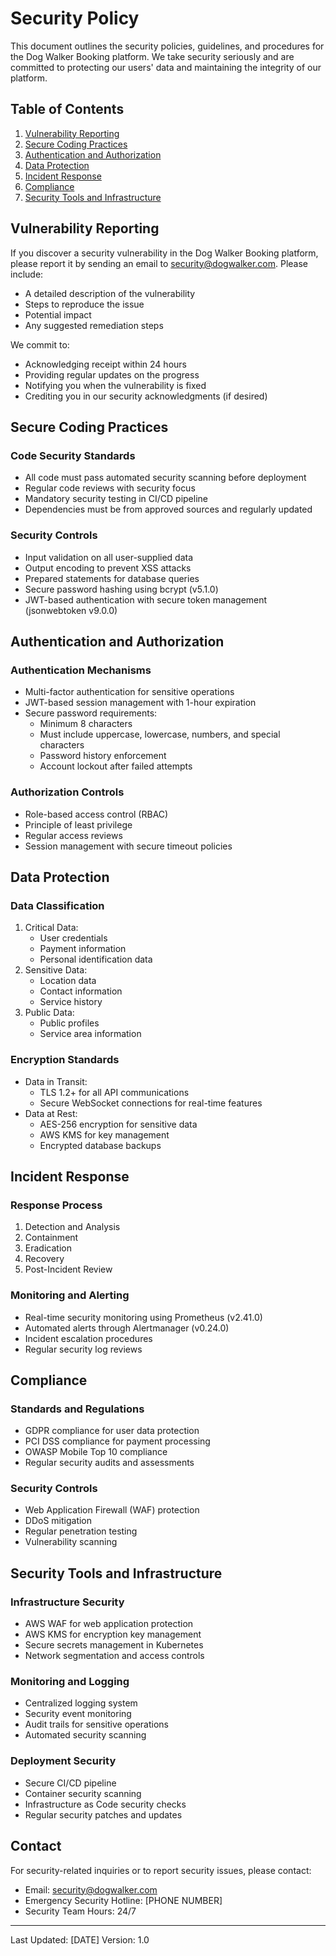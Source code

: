 # Security Policy

This document outlines the security policies, guidelines, and procedures for the Dog Walker Booking platform. We take security seriously and are committed to protecting our users' data and maintaining the integrity of our platform.

## Table of Contents
1. [Vulnerability Reporting](#vulnerability-reporting)
2. [Secure Coding Practices](#secure-coding-practices)
3. [Authentication and Authorization](#authentication-and-authorization)
4. [Data Protection](#data-protection)
5. [Incident Response](#incident-response)
6. [Compliance](#compliance)
7. [Security Tools and Infrastructure](#security-tools-and-infrastructure)

## Vulnerability Reporting

If you discover a security vulnerability in the Dog Walker Booking platform, please report it by sending an email to security@dogwalker.com. Please include:

- A detailed description of the vulnerability
- Steps to reproduce the issue
- Potential impact
- Any suggested remediation steps

We commit to:
- Acknowledging receipt within 24 hours
- Providing regular updates on the progress
- Notifying you when the vulnerability is fixed
- Crediting you in our security acknowledgments (if desired)

## Secure Coding Practices

### Code Security Standards
- All code must pass automated security scanning before deployment
- Regular code reviews with security focus
- Mandatory security testing in CI/CD pipeline
- Dependencies must be from approved sources and regularly updated

### Security Controls
- Input validation on all user-supplied data
- Output encoding to prevent XSS attacks
- Prepared statements for database queries
- Secure password hashing using bcrypt (v5.1.0)
- JWT-based authentication with secure token management (jsonwebtoken v9.0.0)

## Authentication and Authorization

### Authentication Mechanisms
- Multi-factor authentication for sensitive operations
- JWT-based session management with 1-hour expiration
- Secure password requirements:
  - Minimum 8 characters
  - Must include uppercase, lowercase, numbers, and special characters
  - Password history enforcement
  - Account lockout after failed attempts

### Authorization Controls
- Role-based access control (RBAC)
- Principle of least privilege
- Regular access reviews
- Session management with secure timeout policies

## Data Protection

### Data Classification
1. Critical Data:
   - User credentials
   - Payment information
   - Personal identification data
2. Sensitive Data:
   - Location data
   - Contact information
   - Service history
3. Public Data:
   - Public profiles
   - Service area information

### Encryption Standards
- Data in Transit:
  - TLS 1.2+ for all API communications
  - Secure WebSocket connections for real-time features
- Data at Rest:
  - AES-256 encryption for sensitive data
  - AWS KMS for key management
  - Encrypted database backups

## Incident Response

### Response Process
1. Detection and Analysis
2. Containment
3. Eradication
4. Recovery
5. Post-Incident Review

### Monitoring and Alerting
- Real-time security monitoring using Prometheus (v2.41.0)
- Automated alerts through Alertmanager (v0.24.0)
- Incident escalation procedures
- Regular security log reviews

## Compliance

### Standards and Regulations
- GDPR compliance for user data protection
- PCI DSS compliance for payment processing
- OWASP Mobile Top 10 compliance
- Regular security audits and assessments

### Security Controls
- Web Application Firewall (WAF) protection
- DDoS mitigation
- Regular penetration testing
- Vulnerability scanning

## Security Tools and Infrastructure

### Infrastructure Security
- AWS WAF for web application protection
- AWS KMS for encryption key management
- Secure secrets management in Kubernetes
- Network segmentation and access controls

### Monitoring and Logging
- Centralized logging system
- Security event monitoring
- Audit trails for sensitive operations
- Automated security scanning

### Deployment Security
- Secure CI/CD pipeline
- Container security scanning
- Infrastructure as Code security checks
- Regular security patches and updates

## Contact

For security-related inquiries or to report security issues, please contact:
- Email: security@dogwalker.com
- Emergency Security Hotline: [PHONE NUMBER]
- Security Team Hours: 24/7

---

Last Updated: [DATE]
Version: 1.0